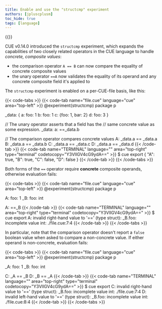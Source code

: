 ```yaml
---
title: Enable and use the "structcmp" experiment
authors: [jpluscplusm]
toc_hide: true
tags: [language]
---
```

{{<sidenote text="Requires CUE v0.14.0 or later">}}

CUE v0.14.0 introduced the `structcmp` experiment, which expands the
capabilities of two closely related operators in the CUE language to handle
*concrete, composite values*:

- the comparison operator `A == B` can now compare the equality of concrete
  composite values
- the unary operator `==A` now validates the equality of its operand and any
  concrete composite field it's applied to

The `structcmp` experiment is enabled on a per-CUE-file basis, like this:

{{< code-tabs >}}
{{< code-tab name="file.cue" language="cue" area="top-left" >}}
@experiment(structcmp)
package p

_data: {
	a: foo: 1
	b: foo: 1
	c: {foo: 1, bar: 2}
	d: foo: 3
}

// The unary operator asserts that a field has the
// same concrete value as some expression.
_data: a: ==_data.b

// The comparison operator compares concrete values
A: _data.a == _data.a
B: _data.a == _data.b
C: _data.a == _data.c
D: _data.a == _data.d
{{< /code-tab >}}
{{< code-tab name="TERMINAL" language="" area="top-right" type="terminal" codetocopy="Y3VlIGV4cG9ydA==" >}}
$ cue export
{
    "A": true,
    "B": true,
    "C": false,
    "D": false
}
{{< /code-tab >}}
{{< /code-tabs >}}

Both forms of the `==` operator require **concrete** composite operands,
otherwise evaluation fails:

{{< code-tabs >}}
{{< code-tab name="file.cue" language="cue" area="top-left" >}}
@experiment(structcmp)
package p

A: foo:  1
_B: foo: int

A: ==_B
{{< /code-tab >}}
{{< code-tab name="TERMINAL" language="" area="top-right" type="terminal" codetocopy="Y3VlIGV4cG9ydA==" >}}
$ cue export
A: invalid right-hand value to '==' (type struct): _B.foo: incomplete value int:
    ./file.cue:7:4
{{< /code-tab >}}
{{< /code-tabs >}}

In particular, note that the comparison operator doesn't report a `false`
boolean value when asked to compare a non-concrete value. If either operand is
non-concrete, evaluation fails:

{{< code-tabs >}}
{{< code-tab name="file.cue" language="cue" area="top-left" >}}
@experiment(structcmp)
package p

_A: foo: 1
_B: foo: int

C: _A == _B
D: _B == _A
{{< /code-tab >}}
{{< code-tab name="TERMINAL" language="" area="top-right" type="terminal" codetocopy="Y3VlIGV4cG9ydA==" >}}
$ cue export
C: invalid right-hand value to '==' (type struct): _B.foo: incomplete value int:
    ./file.cue:7:4
D: invalid left-hand value to '==' (type struct): _B.foo: incomplete value int:
    ./file.cue:8:4
{{< /code-tab >}}
{{< /code-tabs >}}
